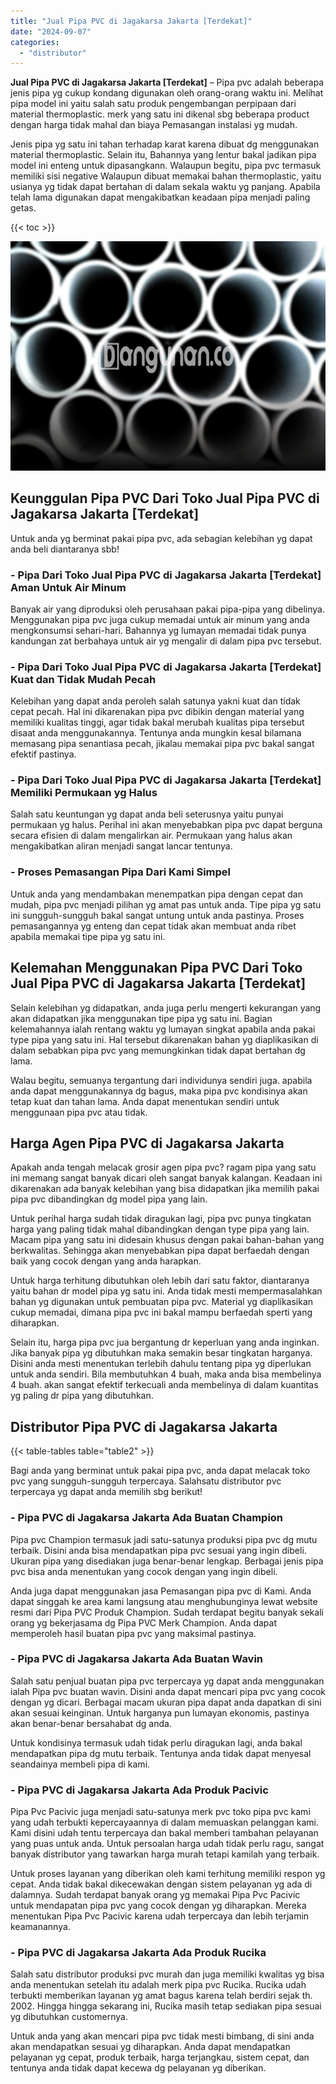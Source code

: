 ```yaml
---
title: "Jual Pipa PVC di Jagakarsa Jakarta [Terdekat]"
date: "2024-09-07"
categories: 
  - "distributor"
---
```


**Jual Pipa PVC di Jagakarsa Jakarta \[Terdekat\]** – Pipa pvc adalah beberapa jenis pipa yg cukup kondang digunakan oleh orang-orang waktu ini. Melihat pipa model ini yaitu salah satu produk pengembangan perpipaan dari material thermoplastic. merk yang satu ini dikenal sbg beberapa product dengan harga tidak mahal dan biaya Pemasangan instalasi yg mudah.

Jenis pipa yg satu ini tahan terhadap karat karena dibuat dg menggunakan material thermoplastic. Selain itu, Bahannya yang lentur bakal jadikan pipa model ini enteng untuk dipasangkann. Walaupun begitu, pipa pvc termasuk memiliki sisi negative Walaupun dibuat memakai bahan thermoplastic, yaitu usianya yg tidak dapat bertahan di dalam sekala waktu yg panjang. Apabila telah lama digunakan dapat mengakibatkan keadaan pipa menjadi paling getas.

{{< toc >}}

![Jual Pipa PVC di Jagakarsa Jakarta [Terdekat]](/images/jaul-pipa-pvc-28.png)

## Keunggulan Pipa PVC Dari Toko Jual Pipa PVC di Jagakarsa Jakarta \[Terdekat\]

Untuk anda yg berminat pakai pipa pvc, ada sebagian kelebihan yg dapat anda beli diantaranya sbb!

### \- Pipa Dari Toko Jual Pipa PVC di Jagakarsa Jakarta \[Terdekat\] Aman Untuk Air Minum

Banyak air yang diproduksi oleh perusahaan pakai pipa-pipa yang dibelinya. Menggunakan pipa pvc juga cukup memadai untuk air minum yang anda mengkonsumsi sehari-hari. Bahannya yg lumayan memadai tidak punya kandungan zat berbahaya untuk air yg mengalir di dalam pipa pvc tersebut.

### \- Pipa Dari Toko Jual Pipa PVC di Jagakarsa Jakarta \[Terdekat\] Kuat dan Tidak Mudah Pecah

Kelebihan yang dapat anda peroleh salah satunya yakni kuat dan tidak cepat pecah. Hal ini dikarenakan pipa pvc dibikin dengan material yang memiliki kualitas tinggi, agar tidak bakal merubah kualitas pipa tersebut disaat anda menggunakannya. Tentunya anda mungkin kesal bilamana memasang pipa senantiasa pecah, jikalau memakai pipa pvc bakal sangat efektif pastinya.

### \- Pipa Dari Toko Jual Pipa PVC di Jagakarsa Jakarta \[Terdekat\] Memiliki Permukaan yg Halus

Salah satu keuntungan yg dapat anda beli seterusnya yaitu punyai permukaan yg halus. Perihal ini akan menyebabkan pipa pvc dapat berguna secara efisien di dalam mengalirkan air. Permukaan yang halus akan mengakibatkan aliran menjadi sangat lancar tentunya.

### \- Proses Pemasangan Pipa Dari Kami Simpel

Untuk anda yang mendambakan menempatkan pipa dengan cepat dan mudah, pipa pvc menjadi pilihan yg amat pas untuk anda. Tipe pipa yg satu ini sungguh-sungguh bakal sangat untung untuk anda pastinya. Proses pemasangannya yg enteng dan cepat tidak akan membuat anda ribet apabila memakai tipe pipa yg satu ini.

## Kelemahan Menggunakan Pipa PVC Dari Toko Jual Pipa PVC di Jagakarsa Jakarta \[Terdekat\]

Selain kelebihan yg didapatkan, anda juga perlu mengerti kekurangan yang akan didapatkan jika menggunakan tipe pipa yg satu ini. Bagian kelemahannya ialah rentang waktu yg lumayan singkat apabila anda pakai type pipa yang satu ini. Hal tersebut dikarenakan bahan yg diaplikasikan di dalam sebabkan pipa pvc yang memungkinkan tidak dapat bertahan dg lama.

Walau begitu, semuanya tergantung dari individunya sendiri juga. apabila anda dapat menggunakannya dg bagus, maka pipa pvc kondisinya akan tetap kuat dan tahan lama. Anda dapat menentukan sendiri untuk menggunaan pipa pvc atau tidak.

## Harga Agen Pipa PVC di Jagakarsa Jakarta

Apakah anda tengah melacak grosir agen pipa pvc? ragam pipa yang satu ini memang sangat banyak dicari oleh sangat banyak kalangan. Keadaan ini dikarenakan ada banyak kelebihan yang bisa didapatkan jika memilih pakai pipa pvc dibandingkan dg model pipa yang lain.

Untuk perihal harga sudah tidak diragukan lagi, pipa pvc punya tingkatan harga yang paling tidak mahal dibandingkan dengan type pipa yang lain. Macam pipa yang satu ini didesain khusus dengan pakai bahan-bahan yang berkwalitas. Sehingga akan menyebabkan pipa dapat berfaedah dengan baik yang cocok dengan yang anda harapkan.

Untuk harga terhitung dibutuhkan oleh lebih dari satu faktor, diantaranya yaitu bahan dr model pipa yg satu ini. Anda tidak mesti mempermasalahkan bahan yg digunakan untuk pembuatan pipa pvc. Material yg diaplikasikan cukup memadai, dimana pipa pvc ini bakal mampu berfaedah sperti yang diharapkan.

Selain itu, harga pipa pvc jua bergantung dr keperluan yang anda inginkan. Jika banyak pipa yg dibutuhkan maka semakin besar tingkatan harganya. Disini anda mesti menentukan terlebih dahulu tentang pipa yg diperlukan untuk anda sendiri. Bila membutuhkan 4 buah, maka anda bisa membelinya 4 buah. akan sangat efektif terkecuali anda membelinya di dalam kuantitas yg paling dr pipa yang dibutuhkan.

## Distributor Pipa PVC di Jagakarsa Jakarta

{{< table-tables table="table2" >}}

Bagi anda yang berminat untuk pakai pipa pvc, anda dapat melacak toko pvc yang sungguh-sungguh terpercaya. Salahsatu distributor pvc terpercaya yg dapat anda memilih sbg berikut!

### \- Pipa PVC di Jagakarsa Jakarta Ada Buatan Champion

Pipa pvc Champion termasuk jadi satu-satunya produksi pipa pvc dg mutu terbaik. Disini anda bisa mendapatkan pipa pvc sesuai yang ingin dibeli. Ukuran pipa yang disediakan juga benar-benar lengkap. Berbagai jenis pipa pvc bisa anda menentukan yang cocok dengan yang ingin dibeli.

Anda juga dapat menggunakan jasa Pemasangan pipa pvc di Kami. Anda dapat singgah ke area kami langsung atau menghubunginya lewat website resmi dari Pipa PVC Produk Champion. Sudah terdapat begitu banyak sekali orang yg bekerjasama dg Pipa PVC Merk Champion. Anda dapat memperoleh hasil buatan pipa pvc yang maksimal pastinya.

### \- Pipa PVC di Jagakarsa Jakarta Ada Buatan Wavin

Salah satu penjual buatan pipa pvc terpercaya yg dapat anda menggunakan ialah Pipa pvc buatan wavin. Disini anda dapat mencari pipa pvc yang cocok dengan yg dicari. Berbagai macam ukuran pipa dapat anda dapatkan di sini akan sesuai keinginan. Untuk harganya pun lumayan ekonomis, pastinya akan benar-benar bersahabat dg anda.

Untuk kondisinya termasuk udah tidak perlu diragukan lagi, anda bakal mendapatkan pipa dg mutu terbaik. Tentunya anda tidak dapat menyesal seandainya membeli pipa di kami.

### \- Pipa PVC di Jagakarsa Jakarta Ada Produk Pacivic

Pipa Pvc Pacivic juga menjadi satu-satunya merk pvc toko pipa pvc kami yang udah terbukti kepercayaannya di dalam memuaskan pelanggan kami. Kami disini udah tentu terpercaya dan bakal memberi tambahan pelayanan yang puas untuk anda. Untuk persoalan harga udah tidak perlu ragu, sangat banyak distributor yang tawarkan harga murah tetapi kamilah yang terbaik.

Untuk proses layanan yang diberikan oleh kami terhitung memiliki respon yg cepat. Anda tidak bakal dikecewakan dengan sistem pelayanan yg ada di dalamnya. Sudah terdapat banyak orang yg memakai Pipa Pvc Pacivic untuk mendapatan pipa pvc yang cocok dengan yg diharapkan. Mereka menentukan Pipa Pvc Pacivic karena udah terpercaya dan lebih terjamin keamanannya.

### \- Pipa PVC di Jagakarsa Jakarta Ada Produk Rucika

Salah satu distributor produksi pvc murah dan juga memiliki kwalitas yg bisa anda menentukan setelah itu adalah merk pipa pvc Rucika. Rucika udah terbukti memberikan layanan yg amat bagus karena telah berdiri sejak th. 2002. Hingga hingga sekarang ini, Rucika masih tetap sediakan pipa sesuai yg dibutuhkan customernya.

Untuk anda yang akan mencari pipa pvc tidak mesti bimbang, di sini anda akan mendapatkan sesuai yg diharapkan. Anda dapat mendapatkan pelayanan yg cepat, produk terbaik, harga terjangkau, sistem cepat, dan tentunya anda tidak dapat kecewa dg pelayanan yg diberikan.

